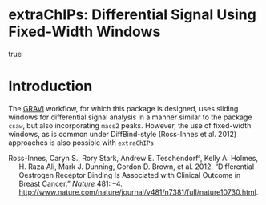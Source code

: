 extraChIPs: Differential Signal Using Fixed-Width Windows
================
true

# Introduction

The [GRAVI](https://github.com/smped/GRAVI) workflow, for which this
package is designed, uses sliding windows for differential signal
analysis in a manner similar to the package `csaw`, but also
incorporating `macs2` peaks. However, the use of fixed-width windows, as
is common under DiffBind-style (Ross-Innes et al. 2012) approaches is
also possible with `extraChIPs`

<div id="refs" class="references csl-bib-body hanging-indent">

<div id="ref-DiffBind2012" class="csl-entry">

Ross-Innes, Caryn S., Rory Stark, Andrew E. Teschendorff, Kelly A.
Holmes, H. Raza Ali, Mark J. Dunning, Gordon D. Brown, et al. 2012.
“Differential Oestrogen Receptor Binding Is Associated with Clinical
Outcome in Breast Cancer.” *Nature* 481: –4.
<http://www.nature.com/nature/journal/v481/n7381/full/nature10730.html>.

</div>

</div>

